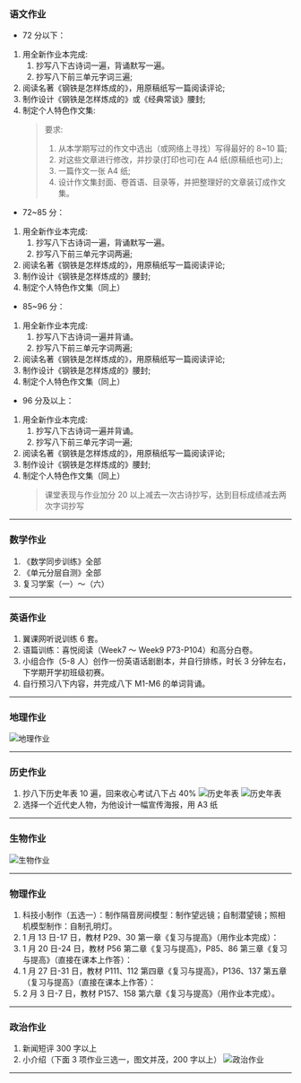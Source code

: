 ### 语文作业

- 72 分以下：

1. 用全新作业本完成:
   1. 抄写八下古诗词一遍，背诵默写一遍。
   2. 抄写八下前三单元字词三遍;
2. 阅读名著《钢铁是怎样炼成的》，用原稿纸写一篇阅读评论;
3. 制作设计《钢铁是怎样炼成的》或《经典常谈》腰封;
4. 制定个人特色作文集:
   > 要求:
   >
   > 1. 从本学期写过的作文中选出（或网络上寻找）写得最好的 8~10 篇;
   > 2. 对这些文章进行修改，并抄录(打印也可)在 A4 纸(原稿纸也可)上;
   > 3. 一篇作文一张 A4 纸;
   > 4. 设计作文集封面、卷首语、目录等，并把整理好的文章装订成作文集。

- 72~85 分：

1. 用全新作业本完成:
   1. 抄写八下古诗词一遍，背诵默写一遍。
   2. 抄写八下前三单元字词两遍;
2. 阅读名著《钢铁是怎样炼成的》，用原稿纸写一篇阅读评论;
3. 制作设计《钢铁是怎样炼成的》腰封;
4. 制定个人特色作文集（同上）

- 85~96 分：

1. 用全新作业本完成:
   1. 抄写八下古诗词一遍并背诵。
   2. 抄写八下前三单元字词两遍;
2. 阅读名著《钢铁是怎样炼成的》，用原稿纸写一篇阅读评论;
3. 制作设计《钢铁是怎样炼成的》腰封;
4. 制定个人特色作文集（同上）

- 96 分及以上：

1. 用全新作业本完成:
   1. 抄写八下古诗词一遍并背诵。
   2. 抄写八下前三单元字词一遍;
2. 阅读名著《钢铁是怎样炼成的》，用原稿纸写一篇阅读评论;
3. 制作设计《钢铁是怎样炼成的》腰封;
4. 制定个人特色作文集（同上）
   > 课堂表现与作业加分 20 以上减去一次古诗抄写，达到目标成绩减去两次字词抄写

---

### 数学作业

1. 《数学同步训练》全部
2. 《单元分层自测》全部
3. 复习学案（一）～（六）

---

### 英语作业

1. 翼课网听说训练 6 套。
2. 语篇训练：喜悦阅读（Week7 ～ Week9 P73-P104）和高分白卷。
3. 小组合作（5-8 人）创作一份英语话剧剧本，并自行排练，时长 3 分钟左右，下学期开学初班级初赛。
4. 自行预习八下内容，并完成八下 M1-M6 的单词背诵。

---

### 地理作业

![地理作业](./_images/19g.webp)

---

### 历史作业

1. 抄八下历史年表 10 遍，回来收心考试八下占 40%
   ![历史年表](./_images/19h1.webp ":size=10%")
   ![历史年表](./_images/19h2.webp ":size=10%")
2. 选择一个近代史人物，为他设计一幅宣传海报，用 A3 纸

---

### 生物作业

![生物作业](./_images/19b.webp)

---

### 物理作业

1. 科技小制作（五选一）：制作隔音房间模型：制作望远镜；自制潜望镜；照相机模型制作：自制孔明灯。
2. 1 月 13 日-17 日，教材 P29、30 第一章《复习与提高》（用作业本完成）：
3. 1 月 20 日-24 日，教材 P56 第二章《复习与提高》，P85、86 第三章《复习与提高》（直接在课本上作答）：
4. 1 月 27 日-31 日，教材 P111、112 第四章《复习与提高》，P136、137 第五章（复习与提高》（直接在课本上作答）：
5. 2 月 3 日-7 日，教材 P157、158 第六章《复习与提高》（用作业本完成）。

---

### 政治作业

1. 新闻短评 300 字以上
2. 小介绍（下面 3 项作业三选一，图文并茂，200 字以上）
   ![政治作业](./_images/19p.webp)

---
